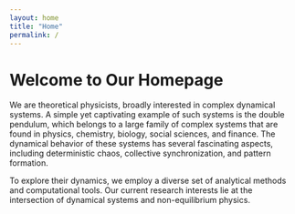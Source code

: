 ```yaml
---
layout: home
title: "Home"
permalink: /
---
```


# Welcome to Our Homepage

We are theoretical physicists, broadly interested in complex dynamical systems. A simple yet captivating example of such systems is the double pendulum, which belongs to a large family of complex systems that are found in physics, chemistry, biology, social sciences, and finance. The dynamical behavior of these systems has several fascinating aspects, including deterministic chaos, collective synchronization, and pattern formation. 

To explore their dynamics, we employ a diverse set of analytical methods and computational tools. Our current research interests lie at the intersection of dynamical systems and non-equilibrium physics.
